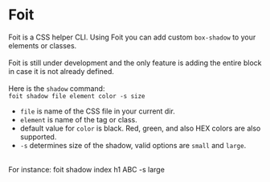 # Foit

Foit is a CSS helper CLI. Using Foit you can add custom `box-shadow` to your elements or classes.
<br/>
<br/>
Foit is still under development and the only feature is adding the entire block in case it is not already defined.
<br/>
<br/>
Here is the `shadow` command:
<br/>
`foit shadow file element color -s size`
<br/>
* `file` is name of the CSS file in your current dir.
* `element` is name of the tag or class.
* default value for `color` is black. Red, green, and also HEX colors are also supported.
* `-s` determines size of the shadow, valid options are `small` and `large`.
<br/>
For instance: foit shadow index h1 ABC -s large